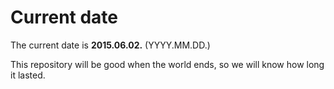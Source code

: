 # Current date

The current date is **2015.06.02.** (YYYY.MM.DD.)

This repository will be good when the world ends, so we will know how long it lasted.